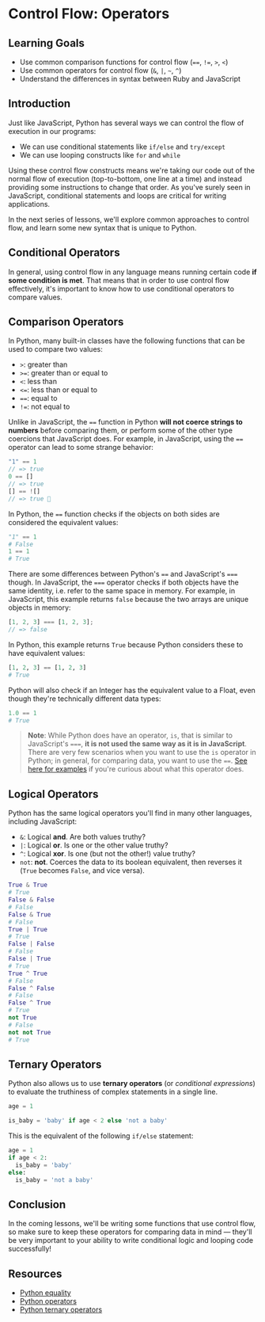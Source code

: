# Control Flow: Operators

## Learning Goals

- Use common comparison functions for control flow (`==`, `!=`, `>`, `<`)
- Use common operators for control flow (`&`, `|`, `~`, `^`)
- Understand the differences in syntax between Ruby and JavaScript

## Introduction

Just like JavaScript, Python has several ways we can control the flow of
execution in our programs:

- We can use conditional statements like `if/else` and `try/except`
- We can use looping constructs like `for` and `while`

Using these control flow constructs means we're taking our code out of the
normal flow of execution (top-to-bottom, one line at a time) and instead
providing some instructions to change that order. As you've surely seen in
JavaScript, conditional statements and loops are critical for writing
applications.

In the next series of lessons, we'll explore common approaches to control flow,
and learn some new syntax that is unique to Python.

## Conditional Operators

In general, using control flow in any language means running certain code **if
some condition is met**. That means that in order to use control flow
effectively, it's important to know how to use conditional operators to
compare values.

## Comparison Operators

In Python, many built-in classes have the following functions that can be used to
compare two values:

- `>`: greater than
- `>=`: greater than or equal to
- `<`: less than
- `<=`: less than or equal to
- `==`: equal to
- `!=`: not equal to

Unlike in JavaScript, the `==` function in Python **will not coerce strings to
numbers** before comparing them, or perform some of the other type coercions
that JavaScript does. For example, in JavaScript, using the `==` operator can
lead to some strange behavior:

```js
"1" == 1
// => true
0 == []
// => true
[] == ![]
// => true 🤔
```

In Python, the `==` function checks if the objects on both sides are considered the
equivalent values:

```py
"1" == 1
# False
1 == 1
# True
```

There are some differences between Python's `==` and JavaScript's `===` though. In
JavaScript, the `===` operator checks if both objects have the same identity,
i.e. refer to the same space in memory. For example, in JavaScript, this example
returns `false` because the two arrays are unique objects in memory:

```js
[1, 2, 3] === [1, 2, 3];
// => false
```

In Python, this example returns `True` because Python considers these to have
equivalent values:

```py
[1, 2, 3] == [1, 2, 3]
# True
```

Python will also check if an Integer has the equivalent value to a Float, even
though they're technically different data types:

```py
1.0 == 1
# True
```

> **Note**: While Python does have an operator, `is`, that is similar to
> JavaScript's `===`, **it is not used the same way as it is in JavaScript**.
> There are very few scenarios when you want to use the `is` operator in
> Python; in general, for comparing data, you want to use the `==`. [See here for
> examples][Python is] if you're curious about what this operator does.

[Python is]: https://stackoverflow.com/questions/21774629/python-is-vs-javascript

## Logical Operators

Python has the same logical operators you'll find in many other languages,
including JavaScript:

- `&`: Logical **and**. Are both values truthy?
- `|`: Logical **or**. Is one or the other value truthy?
- `^`: Logical **xor**. Is one (but not the other!) value truthy?
- `not`: **not**. Coerces the data to its boolean equivalent, then reverses it
  (`True` becomes `False`, and vice versa).

```py
True & True
# True
False & False
# False
False & True
# False
True | True
# True
False | False
# False
False | True
# True
True ^ True
# False
False ^ False
# False
False ^ True
# True
not True
# False
not not True
# True
```

## Ternary Operators

Python also allows us to use **ternary operators** (or _conditional
expressions_) to evaluate the truthiness of complex statements in a single
line.

```py
age = 1

is_baby = 'baby' if age < 2 else 'not a baby'
```

This is the equivalent of the following `if/else` statement:

```py
age = 1
if age < 2:
  is_baby = 'baby'
else:
  is_baby = 'not a baby'
```

## Conclusion

In the coming lessons, we'll be writing some functions that use control flow,
so make sure to keep these operators for comparing data in mind — they'll be
very important to your ability to write conditional logic and looping code
successfully!

## Resources

- [Python equality](https://realpython.com/courses/python-is-identity-vs-equality)
- [Python operators](https://www.geeksforgeeks.org/python-operators/)
- [Python ternary operators](https://book.pythontips.com/en/latest/ternary_operators.html)
